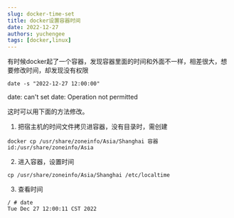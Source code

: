 ```yaml
---
slug: docker-time-set
title: docker设置容器时间
date: 2022-12-27
authors: yuchengee
tags: [docker,linux]
---
```


有时候docker起了一个容器，发现容器里面的时间和外面不一样，相差很大，想要修改时间，却发现没有权限
```
date -s "2022-12-27 12:00:00"
```
date: can't set date: Operation not permitted

这时可以用下面的方法修改。

1. 把宿主机的时间文件拷贝进容器，没有目录时，需创建
```
docker cp /usr/share/zoneinfo/Asia/Shanghai 容器id:/usr/share/zoneinfo/Asia
```
2. 进入容器，设置时间
```
cp /usr/share/zoneinfo/Asia/Shanghai /etc/localtime
```
3. 查看时间
```
/ # date
Tue Dec 27 12:00:11 CST 2022
```